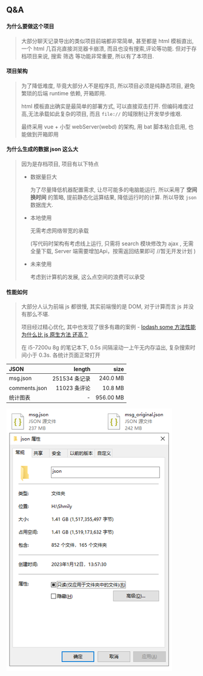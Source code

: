## Q&A

#### 为什么要做这个项目

> 大部分聊天记录导出的类似项目前端都非常简单, 甚至都是 html 模板直出, 一个 html 几百兆直接浏览器卡崩溃, 而且也没有搜索,评论等功能. 但对于存档项目来说, 搜索 筛选 等功能非常重要, 所以有了本项目.

#### 项目架构

> 为了降低难度, 毕竟大部分人不是程序员, 所以项目必须是纯静态项目, 避免繁琐的后端 runtime 依赖, 开箱即用.
>
> html 模板直出确实是最简单的部署方式, 可以直接双击打开. 但编码难度过高,无法承载如此复杂的项目, 而且 `file://` 的域限制让开发举步维艰.
>
> 最终采用 vue + 小型 webServer(webd) 的架构, 用 bat 脚本粘合启用, 也能做到开箱即用


#### 为什么生成的数据 json 这么大

> 因为是存档项目, 项目有以下特点
>
> -   数据量巨大
>
>     为了尽量降低机器配置需求, 让尽可能多的电脑能运行, 所以采用了 **空间换时间** 的策略, 提前静态化运算结果, 降低运行时的计算. 所以导致 `json` 数据庞大.
>
> -   本地使用
>
>     无需考虑网络带宽的承载
>     
>     (写代码时架构有考虑线上运行, 只需将 search 模块修改为 ajax , 无需全量下载, Server 端需要增加Api，按需返回结果即可 //暂无开发计划 ) 
>
> -   未来使用
>
>     考虑到计算机的发展, 这么点空间的浪费可以承受


#### 性能如何

> 大部分人认为前端 js 都很慢, 其实前端慢的是 DOM, 对于计算而言 js 并没有那么不堪.
>
> 项目经过精心优化, 其中也发现了很多有趣的案例 - [lodash some 方法性能为什么比 js 原生方法 还高？](https://v2ex.com/t/870035)
>
> 在 i5-7200u 8g 的笔记本下, 0.5s 间隔滚动一上午无内存溢出, 复杂搜索时间小于 0.3s. 各统计页面正常打开
 
| JSON | length |size|
| :-------------  | ------------:  | -------:  |
| msg.json       |  251534 条记录 |  240.0 MB   |
| comments.json  |   11023 条评论 |  10.8 MB  |
| 统计图表     |       -       |   956.00 MB  |
 

![dev](./assets/dev-1.png)
